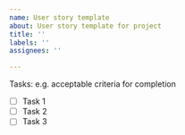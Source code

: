 ```yaml
---
name: User story template
about: User story template for project
title: ''
labels: ''
assignees: ''

---
```


Tasks: e.g. acceptable criteria for completion
- [ ] Task 1
- [ ] Task 2
- [ ] Task 3
